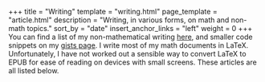 +++
title = "Writing"
template = "writing.html"
page_template = "article.html"
description = "Writing, in various forms, on math and non-math topics."
sort_by = "date"
insert_anchor_links = "left"
weight = 0
+++
You can find a list of my non-mathematical writing [here](/tags/), and smaller code snippets on my [gists page](https://gist.github.com/alexrutar).
I write most of my math documents in LaTeX.
Unfortunately, I have not worked out a sensible way to convert LaTeX to EPUB for ease of reading on devices with small screens.
These articles are all listed below.
